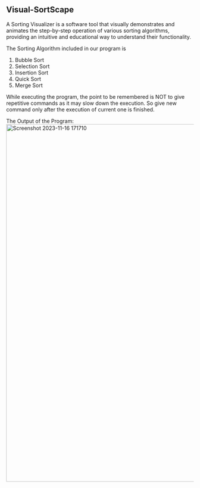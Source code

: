## Visual-SortScape
A Sorting Visualizer is a software tool that visually demonstrates and animates the step-by-step operation of various sorting algorithms, providing an intuitive and educational way to understand their functionality.

The Sorting Algorithm included in our program is 
1. Bubble Sort
2. Selection Sort
3. Insertion Sort
4. Quick Sort
5. Merge Sort

While executing the program, the point to be remembered is NOT to give repetitive commands as it may slow down the execution. So give new command only after the execution of  current one is finished.


The Output of the Program:
<img width="960" alt="Screenshot 2023-11-16 171710" src="https://github.com/moonchild08/Visual-SortScape/assets/120168640/5ea59582-c8ee-4f00-a545-eb0d557266af">
